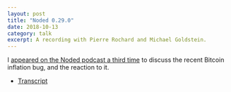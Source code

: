 ```yaml
---
layout: post
title: "Noded 0.29.0"
date: 2018-10-13
category: talk
excerpt: A recording with Pierre Rochard and Michael Goldstein.
---
```


I [appeared on the Noded podcast a third time](https://noded.org/podcast/noded-0290-with-john-newbery-the-cve-episode/)
to discuss the recent Bitcoin inflation bug, and the reaction to it.

- [Transcript](http://diyhpl.us/wiki/transcripts/noded-podcast/jnewbery-cve-2018-17144-bug/)
